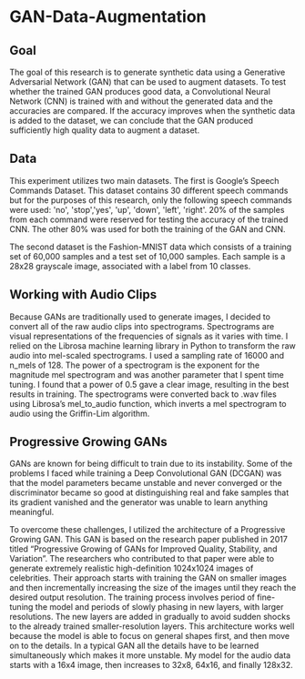 # GAN-Data-Augmentation
## Goal
The goal of this research is to generate synthetic data using a Generative Adversarial Network (GAN) that can be used to augment datasets.  To test whether the trained GAN produces good data, a Convolutional Neural Network (CNN)  is trained with and without the generated data and the accuracies are compared.  If the accuracy improves when the synthetic data is added to the dataset, we can conclude that the GAN produced sufficiently high quality data to augment a dataset.

## Data
This experiment utilizes two main datasets.  The first is Google’s Speech Commands Dataset.  This dataset contains 30 different speech commands but for the purposes of this research, only the following speech commands were used: 'no', 'stop','yes', 'up', 'down', 'left', 'right'.  20% of the samples from each command were reserved for testing the accuracy of the trained CNN.  The other 80% was used for both the training of the GAN and CNN. 

The second dataset is the Fashion-MNIST data which consists of a training set of 60,000 samples and a test set of 10,000 samples.  Each sample is a 28x28 grayscale image, associated with a label from 10 classes.

## Working with Audio Clips
Because GANs are traditionally used to generate images, I decided to convert all of the raw audio clips into spectrograms.  Spectrograms are visual representations of the frequencies of signals as it varies with time.   I relied on the Librosa machine learning library in Python to transform the raw audio into mel-scaled spectrograms.  I used a sampling rate of 16000 and n_mels of 128.  The power of a spectrogram is the exponent for the magnitude mel spectrogram and was another parameter that I spent time tuning.  I found that a power of 0.5 gave a clear image, resulting in the best results in training.  The spectrograms were converted back to .wav files using Librosa’s mel_to_audio function, which inverts a mel spectrogram to audio using the Griffin-Lim algorithm.

## Progressive Growing GANs
GANs are known for being difficult to train due to its instability.  Some of the problems I faced while training a Deep Convolutional GAN (DCGAN) was that the  model parameters became unstable and never converged or the discriminator became so good at distinguishing real and fake samples that its gradient vanished and the generator was unable to learn anything meaningful.

To overcome these challenges, I utilized the architecture of a Progressive Growing GAN.  This GAN is based on the research paper published in 2017 titled “Progressive Growing of GANs for Improved Quality, Stability, and Variation”.  The researchers who contributed to that paper were able to generate extremely realistic high-definition 1024x1024 images of celebrities.  Their approach starts with training the GAN on smaller images and then incrementally increasing the size of the images until they reach the desired output resolution.  The training process involves period of fine-tuning the model and periods of slowly phasing in new layers, with larger resolutions.  The new layers are added in gradually to avoid sudden shocks to the already trained smaller-resolution layers.  This architecture works well because the model is able to focus on general shapes first, and then move on to the details.  In a typical GAN all the details have to be learned simultaneously which makes it more unstable.  My model for the audio data starts with a 16x4 image, then increases to 32x8, 64x16, and finally 128x32.  
